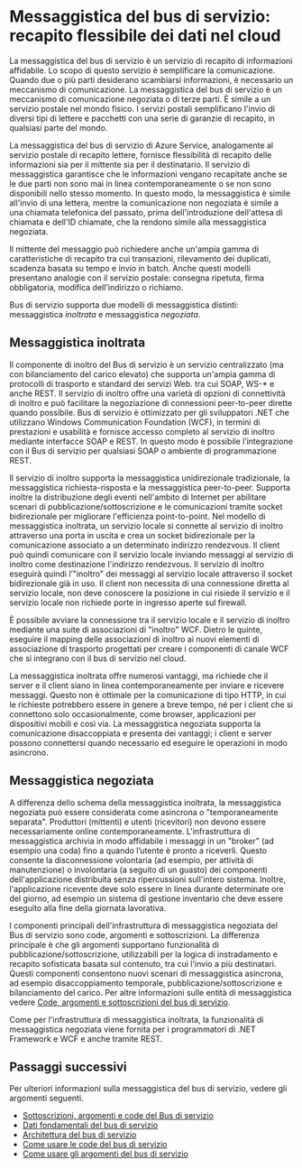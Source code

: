 <properties
	pageTitle="Panoramica della messagistica del bus di servizio | Microsoft Azure"
	description="Messaggistica del bus di servizio: recapito flessibile dei dati nel cloud"
	services="service-bus"
	documentationCenter=".net"
	authors="sethmanheim"
	manager="timlt"
	editor=""/>

<tags
	ms.service="service-bus"
	ms.workload="tbd"
	ms.tgt_pltfrm="na"
	ms.devlang="multiple"
	ms.topic="article"
	ms.date="09/04/2015"
	ms.author="sethm"/>


# Messaggistica del bus di servizio: recapito flessibile dei dati nel cloud

La messaggistica del bus di servizio è un servizio di recapito di informazioni affidabile. Lo scopo di questo servizio è semplificare la comunicazione. Quando due o più parti desiderano scambiarsi informazioni, è necessario un meccanismo di comunicazione. La messaggistica del bus di servizio è un meccanismo di comunicazione negoziata o di terze parti. È simile a un servizio postale nel mondo fisico. I servizi postali semplificano l'invio di diversi tipi di lettere e pacchetti con una serie di garanzie di recapito, in qualsiasi parte del mondo.

La messaggistica del bus di servizio di Azure Service, analogamente al servizio postale di recapito lettere, fornisce flessibilità di recapito delle informazioni sia per il mittente sia per il destinatario. Il servizio di messaggistica garantisce che le informazioni vengano recapitate anche se le due parti non sono mai in linea contemporaneamente o se non sono disponibili nello stesso momento. In questo modo, la messaggistica è simile all'invio di una lettera, mentre la comunicazione non negoziata è simile a una chiamata telefonica del passato, prima dell'introduzione dell'attesa di chiamata e dell'ID chiamate, che la rendono simile alla messaggistica negoziata.

Il mittente del messaggio può richiedere anche un'ampia gamma di caratteristiche di recapito tra cui transazioni, rilevamento dei duplicati, scadenza basata su tempo e invio in batch. Anche questi modelli presentano analogie con il servizio postale: consegna ripetuta, firma obbligatoria, modifica dell'indirizzo o richiamo.

Bus di servizio supporta due modelli di messaggistica distinti: messaggistica *inoltrata* e messaggistica *negoziata*.

## Messaggistica inoltrata

Il componente di inoltro del Bus di servizio è un servizio centralizzato (ma con bilanciamento del carico elevato) che supporta un'ampia gamma di protocolli di trasporto e standard dei servizi Web. tra cui SOAP, WS-* e anche REST. Il servizio di inoltro offre una varietà di opzioni di connettività di inoltro e può facilitare la negoziazione di connessioni peer-to-peer dirette quando possibile. Bus di servizio è ottimizzato per gli sviluppatori .NET che utilizzano Windows Communication Foundation (WCF), in termini di prestazioni e usabilità e fornisce accesso completo al servizio di inoltro mediante interfacce SOAP e REST. In questo modo è possibile l’integrazione con il Bus di servizio per qualsiasi SOAP o ambiente di programmazione REST.

Il servizio di inoltro supporta la messaggistica unidirezionale tradizionale, la messaggistica richiesta-risposta e la messaggistica peer-to-peer. Supporta inoltre la distribuzione degli eventi nell'ambito di Internet per abilitare scenari di pubblicazione/sottoscrizione e le comunicazioni tramite socket bidirezionale per migliorare l'efficienza point-to-point. Nel modello di messaggistica inoltrata, un servizio locale si connette al servizio di inoltro attraverso una porta in uscita e crea un socket bidirezionale per la comunicazione associato a un determinato indirizzo rendezvous. Il client può quindi comunicare con il servizio locale inviando messaggi al servizio di inoltro come destinazione l'indirizzo rendezvous. Il servizio di inoltro eseguirà quindi l’"inoltro" dei messaggi al servizio locale attraverso il socket bidirezionale già in uso. Il client non necessita di una connessione diretta al servizio locale, non deve conoscere la posizione in cui risiede il servizio e il servizio locale non richiede porte in ingresso aperte sul firewall.

È possibile avviare la connessione tra il servizio locale e il servizio di inoltro mediante una suite di associazioni di "inoltro" WCF. Dietro le quinte, eseguire il mapping delle associazioni di inoltro ai nuovi elementi di associazione di trasporto progettati per creare i componenti di canale WCF che si integrano con il bus di servizio nel cloud.

La messaggistica inoltrata offre numerosi vantaggi, ma richiede che il server e il client siano in linea contemporaneamente per inviare e ricevere messaggi. Questo non è ottimale per la comunicazione di tipo HTTP, in cui le richieste potrebbero essere in genere a breve tempo, né per i client che si connettono solo occasionalmente, come browser, applicazioni per dispositivi mobili e così via. La messaggistica negoziata supporta la comunicazione disaccoppiata e presenta dei vantaggi; i client e server possono connettersi quando necessario ed eseguire le operazioni in modo asincrono.

## Messaggistica negoziata

A differenza dello schema della messaggistica inoltrata, la messaggistica negoziata può essere considerata come asincrona o "temporaneamente separata". Produttori (mittenti) e utenti (ricevitori) non devono essere necessariamente online contemporaneamente. L'infrastruttura di messaggistica archivia in modo affidabile i messaggi in un "broker" (ad esempio una coda) fino a quando l’utente è pronto a riceverli. Questo consente la disconnessione volontaria (ad esempio, per attività di manutenzione) o involontaria (a seguito di un guasto) dei componenti dell'applicazione distribuita senza ripercussioni sull'intero sistema. Inoltre, l'applicazione ricevente deve solo essere in linea durante determinate ore del giorno, ad esempio un sistema di gestione inventario che deve essere eseguito alla fine della giornata lavorativa.

I componenti principali dell'infrastruttura di messaggistica negoziata del Bus di servizio sono code, argomenti e sottoscrizioni. La differenza principale è che gli argomenti supportano funzionalità di pubblicazione/sottoscrizione, utilizzabili per la logica di instradamento e recapito sofisticata basata sul contenuto, tra cui l'invio a più destinatari. Questi componenti consentono nuovi scenari di messaggistica asincrona, ad esempio disaccoppiamento temporale, pubblicazione/sottoscrizione e bilanciamento del carico. Per altre informazioni sulle entità di messaggistica vedere [Code, argomenti e sottoscrizioni del bus di servizio](service-bus-queues-topics-subscriptions.md).

Come per l'infrastruttura di messaggistica inoltrata, la funzionalità di messaggistica negoziata viene fornita per i programmatori di .NET Framework e WCF e anche tramite REST.

## Passaggi successivi

Per ulteriori informazioni sulla messaggistica del bus di servizio, vedere gli argomenti seguenti.

- [Sottoscrizioni, argomenti e code del Bus di servizio](service-bus-queues-topics-subscriptions.md)
- [Dati fondamentali del bus di servizio](service-bus-fundamentals-hybrid-solutions.md)
- [Architettura del bus di servizio](service-bus-architecture.md)
- [Come usare le code del bus di servizio](service-bus-dotnet-how-to-use-queues.md)
- [Come usare gli argomenti del bus di servizio](service-bus-dotnet-how-to-use-topics-subscriptions.md)
 

<!---HONumber=Sept15_HO3-->